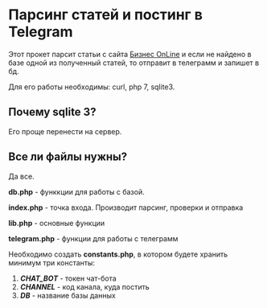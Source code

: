 # Парсинг статей и постинг в Telegram

Этот прокет парсит статьи с сайта [Бизнес OnLine](http://sport.business-gazeta.ru/razdel/484) и если не найдено 
в базе одной из полученный статей, то отправит в телеграмм и запишет в бд.

Для его работы необходимы: curl, php 7, sqlite3.

## Почему sqlite 3? 

Его проще перенести на сервер.

## Все ли файлы нужны?

Да все. 

**db.php** - функкции для работы с базой.

**index.php** - точка входа. Производит парсинг, проверки и отправка

**lib.php** - основные функции

**telegram.php** - функции для работы с телеграмм

Необходимо создать **constants.php**, в котором будете хранить минимум три константы:
1. ***CHAT_BOT*** - токен чат-бота
2. ***CHANNEL*** - код канала, куда постить
3. ***DB*** - название базы данных


